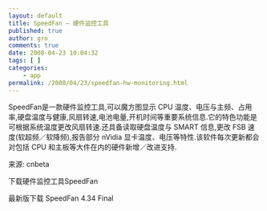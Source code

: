 ```yaml
---
layout: default
title: SpeedFan – 硬件监控工具
published: true
author: gro
comments: true
date: 2008-04-23 10:04:32
tags: [ ]
categories:
    - app
permalink: /2008/04/23/speedfan-hw-monitoring.html
---
```

SpeedFan是一款硬件监控工具,可以魔方图显示 CPU 温度、电压与主频、占用率,硬盘温度与健康,风扇转速,电池电量,开机时间等重要系统信息.它的特色功能是可根据系统温度更改风扇转速.还具备读取硬盘温度与 SMART 信息,更改 FSB 速度(软超频／软降频),报告部分 nVidia 显卡温度、电压等特性.该软件每次更新都会对包括 CPU 和主板等大件在内的硬件新增／改进支持.



来源: cnbeta

下载硬件监控工具SpeedFan

最新版下载 SpeedFan 4.34 Final